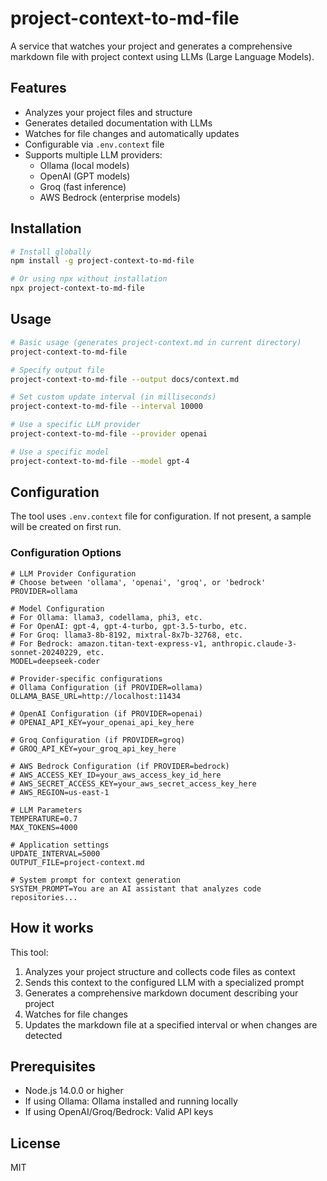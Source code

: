 # project-context-to-md-file

A service that watches your project and generates a comprehensive markdown file with project context using LLMs (Large Language Models).

## Features

- Analyzes your project files and structure
- Generates detailed documentation with LLMs
- Watches for file changes and automatically updates
- Configurable via `.env.context` file
- Supports multiple LLM providers:
  - Ollama (local models)
  - OpenAI (GPT models)
  - Groq (fast inference)
  - AWS Bedrock (enterprise models)

## Installation

```bash
# Install globally
npm install -g project-context-to-md-file

# Or using npx without installation
npx project-context-to-md-file
```

## Usage

```bash
# Basic usage (generates project-context.md in current directory)
project-context-to-md-file

# Specify output file
project-context-to-md-file --output docs/context.md

# Set custom update interval (in milliseconds)
project-context-to-md-file --interval 10000

# Use a specific LLM provider
project-context-to-md-file --provider openai

# Use a specific model
project-context-to-md-file --model gpt-4
```

## Configuration

The tool uses `.env.context` file for configuration. If not present, a sample will be created on first run.

### Configuration Options

```
# LLM Provider Configuration
# Choose between 'ollama', 'openai', 'groq', or 'bedrock'
PROVIDER=ollama

# Model Configuration
# For Ollama: llama3, codellama, phi3, etc.
# For OpenAI: gpt-4, gpt-4-turbo, gpt-3.5-turbo, etc.
# For Groq: llama3-8b-8192, mixtral-8x7b-32768, etc.
# For Bedrock: amazon.titan-text-express-v1, anthropic.claude-3-sonnet-20240229, etc.
MODEL=deepseek-coder

# Provider-specific configurations
# Ollama Configuration (if PROVIDER=ollama)
OLLAMA_BASE_URL=http://localhost:11434

# OpenAI Configuration (if PROVIDER=openai)
# OPENAI_API_KEY=your_openai_api_key_here

# Groq Configuration (if PROVIDER=groq)
# GROQ_API_KEY=your_groq_api_key_here

# AWS Bedrock Configuration (if PROVIDER=bedrock)
# AWS_ACCESS_KEY_ID=your_aws_access_key_id_here
# AWS_SECRET_ACCESS_KEY=your_aws_secret_access_key_here
# AWS_REGION=us-east-1

# LLM Parameters
TEMPERATURE=0.7
MAX_TOKENS=4000

# Application settings
UPDATE_INTERVAL=5000
OUTPUT_FILE=project-context.md

# System prompt for context generation
SYSTEM_PROMPT=You are an AI assistant that analyzes code repositories...
```

## How it works

This tool:

1. Analyzes your project structure and collects code files as context
2. Sends this context to the configured LLM with a specialized prompt
3. Generates a comprehensive markdown document describing your project
4. Watches for file changes
5. Updates the markdown file at a specified interval or when changes are detected

## Prerequisites

- Node.js 14.0.0 or higher
- If using Ollama: Ollama installed and running locally
- If using OpenAI/Groq/Bedrock: Valid API keys

## License

MIT
